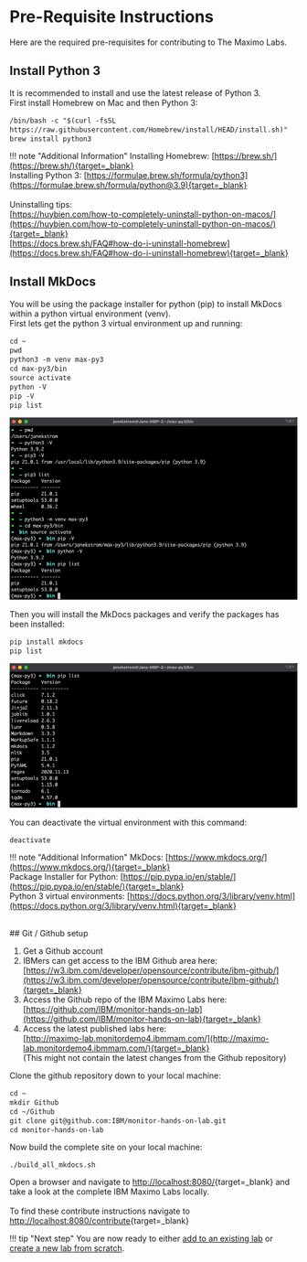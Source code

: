# Pre-Requisite Instructions

Here are the required pre-requisites for contributing to The Maximo Labs.

## Install Python 3

It is recommended to install and use the latest release of Python 3.</br>
First install Homebrew on Mac and then Python 3:

    /bin/bash -c "$(curl -fsSL https://raw.githubusercontent.com/Homebrew/install/HEAD/install.sh)"
    brew install python3


!!! note "Additional Information"
    Installing Homebrew: [https://brew.sh/](https://brew.sh/){target=_blank}</br>
    Installing Python 3: [https://formulae.brew.sh/formula/python3](https://formulae.brew.sh/formula/python@3.9){target=_blank}</br>
    </br>
    Uninstalling tips:</br>
    [https://huybien.com/how-to-completely-uninstall-python-on-macos/](https://huybien.com/how-to-completely-uninstall-python-on-macos/){target=_blank}</br>
    [https://docs.brew.sh/FAQ#how-do-i-uninstall-homebrew](https://docs.brew.sh/FAQ#how-do-i-uninstall-homebrew){target=_blank}
</br>
## Install MkDocs

You will be using the package installer for python (pip) to install MkDocs within a python virtual environment (venv).</br>
First lets get the python 3 virtual environment up and running:

    cd ~
    pwd
    python3 -m venv max-py3
    cd max-py3/bin
    source activate
    python -V
    pip -V
    pip list


![Create virtual environment](img/pre-req_3.png)

Then you will install the MkDocs packages and verify the packages has been installed:

    pip install mkdocs
    pip list

![pip list after MkDocs package is installed](img/pre-req_4.png)


You can deactivate the virtual environment with this command:

    deactivate

!!! note "Additional Information"
    MkDocs: [https://www.mkdocs.org/](https://www.mkdocs.org/){target=_blank}</br>
    Package Installer for Python: [https://pip.pypa.io/en/stable/](https://pip.pypa.io/en/stable/){target=_blank}</br>
    Python 3 virtual environments: [https://docs.python.org/3/library/venv.html](https://docs.python.org/3/library/venv.html){target=_blank}

</br>
## Git / Github setup

1. Get a Github account
2. IBMers can get access to the IBM Github area here:<br>
[https://w3.ibm.com/developer/opensource/contribute/ibm-github/](https://w3.ibm.com/developer/opensource/contribute/ibm-github/){target=_blank}
3. Access the Github repo of the IBM Maximo Labs here:<br>
[https://github.com/IBM/monitor-hands-on-lab](https://github.com/IBM/monitor-hands-on-lab){target=_blank}
4. Access the latest published labs here:<br>
[http://maximo-lab.monitordemo4.ibmmam.com/](http://maximo-lab.monitordemo4.ibmmam.com/){target=_blank}<br>
(This might not contain the latest changes from the Github repository)

Clone the github repository down to your local machine:

    cd ~
    mkdir Github
    cd ~/Github
    git clone git@github.com:IBM/monitor-hands-on-lab.git
    cd monitor-hands-on-lab

Now build the complete site on your local machine:

    ./build_all_mkdocs.sh
    
Open a browser and navigate to [http://localhost:8080/](http://localhost:8080/){target=_blank} and take a look at the complete IBM Maximo Labs locally.  
<br>
To find these contribute instructions navigate to [http://localhost:8080/contribute](http://localhost:8080/contribute){target=_blank}

!!! tip "Next step"
    You are now ready to either [add to an existing lab](add_content.md) or [create a new lab from scratch](create_new.md).